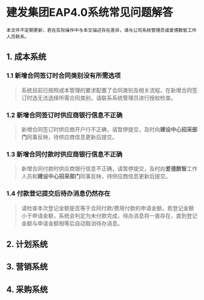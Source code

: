 # 建发集团EAP4.0系统常见问题解答

    本文件不定期更新，若在实际操作中与本文描述存在差异，请与公司系统管理员或爱德数智工作人员联系。

## 1. 成本系统

### 1.1 新增合同签订时合同类别没有所需选项
> 系统目前已按照成本管理的要求配置了合同类别及相关流程，在新增合同签订时选无法选择所需合同类别，请联系系统管理员进行授权检查。

### 1.2 新增合同签订时供应商银行信息不正确
> 新增合同签订时供应商开户行不正确，请暂停提交，及时向**建设中心招采部门**同事反映，待供应商信息更新后提交。

### 1.3 新增合同付款时供应商银行信息不正确
> 新增合同付款时供应商银行信息不正确，请暂停提交，及时向**爱德数智**工作人员和**建设中心招采部门**同事反映，待供应商信息更新后提交。

### 1.4 付款登记提交后待办消息仍然存在
> 请检查本次登记金额是否等于合同付款/费用付款的申请金额，若登记金额小于申请金额，系统会判定为未付款完成，待办消息将一直存在，直到登记金额与申请金额相等后自动取消待办消息。

## 2. 计划系统
## 3. 营销系统
## 4. 采购系统